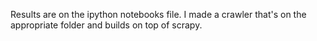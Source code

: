 Results are on the ipython notebooks file. I made a crawler that's on the appropriate folder and builds on top of scrapy.
